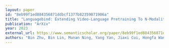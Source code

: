 ```yaml
---
layout: paper
id: "8eb99f1ed884356871ddbcf1377b82359071906a"
title: "Languagebind: Extending Video-Language Pretraining To N-Modality By Language-Based Semantic Alignment"
publication: "ArXiv"
year: 2023
external_url: https://www.semanticscholar.org/paper/8eb99f1ed884356871ddbcf1377b82359071906a
authors: "Bin Zhu, Bin Lin, Munan Ning, Yang Yan, Jiaxi Cui, Hongfa Wang, Yatian Pang, Wenhao Jiang, Junwu Zhang, Zongwei Li, Wancai Zhang, Zhifeng Li, Wei Liu, Liejie Yuan"
---
```


